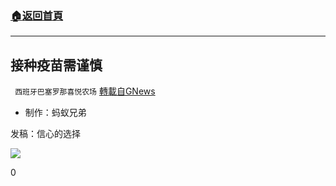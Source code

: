 ###  [:house:返回首頁](https://github.com/ourhimalayas/txt)
---


## 接种疫苗需谨慎
` 西班牙巴塞罗那喜悦农场` [轉載自GNews](https://gnews.org/zh-hans/1534320/)

- 制作：蚂蚁兄弟


发稿：信心的选择

![](https://assets.gnews.org/wp-content/uploads/2021/09/GNEWS_CH..jpeg)

0
